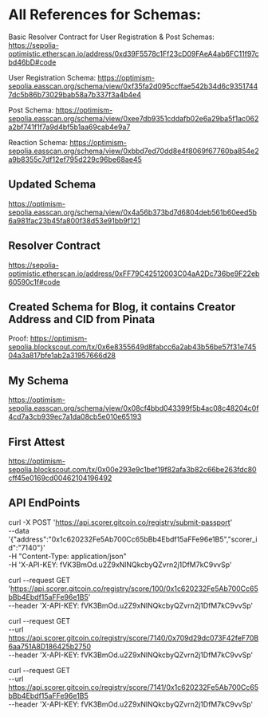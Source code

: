# All References for Schemas:

Basic Resolver Contract for User Registration & Post Schemas: https://sepolia-optimistic.etherscan.io/address/0xd39F5578c1Ff23cD09FAeA4ab6FC11f97cbd46bD#code

User Registration Schema: https://optimism-sepolia.easscan.org/schema/view/0xf35fa2d095ccffae542b34d6c93517447dc5b86b73029bab58a7b337f3a4b4e4

Post Schema: https://optimism-sepolia.easscan.org/schema/view/0xee7db9351cddafb02e6a29ba5f1ac062a2bf741f1f7a9d4bf5b1aa69cab4e9a7

Reaction Schema: https://optimism-sepolia.easscan.org/schema/view/0xbbd7ed70dd8e4f8069f67760ba854e2a9b8355c7df12ef795d229c96be68ae45

## Updated Schema

https://optimism-sepolia.easscan.org/schema/view/0x4a56b373bd7d6804deb561b60eed5b6a981fac23b45fa800f38d53e91bb9f121

## Resolver Contract

https://sepolia-optimistic.etherscan.io/address/0xFF79C42512003C04aA2Dc736be9F22eb60590c1f#code

## Created Schema for Blog, it contains Creator Address and CID from Pinata

Proof: https://optimism-sepolia.blockscout.com/tx/0x6e8355649d8fabcc6a2ab43b56be57f31e74504a3a817bfe1ab2a31957666d28

## My Schema

https://optimism-sepolia.easscan.org/schema/view/0x08cf4bbd043399f5b4ac08c48204c0f4cd7a3cb939ec7a1da08cb5e010e65193

## First Attest

https://optimism-sepolia.blockscout.com/tx/0x00e293e9c1bef19f82afa3b82c66be263fdc80cff45e0169cd00462104196492

## API EndPoints

curl -X POST 'https://api.scorer.gitcoin.co/registry/submit-passport' \
--data '{"address":"0x1c620232Fe5Ab700Cc65bBb4Ebdf15aFFe96e1B5","scorer_id":"7140"}' \
-H "Content-Type: application/json" \
-H 'X-API-KEY: fVK3BmOd.u2Z9xNlNQkcbyQZvrn2j1DfM7kC9vvSp'

curl --request GET 'https://api.scorer.gitcoin.co/registry/score/100/0x1c620232Fe5Ab700Cc65bBb4Ebdf15aFFe96e1B5' \
--header 'X-API-KEY: fVK3BmOd.u2Z9xNlNQkcbyQZvrn2j1DfM7kC9vvSp'

curl --request GET \
 --url https://api.scorer.gitcoin.co/registry/score/7140/0x709d29dc073F42feF70B6aa751A8D186425b2750 \
 --header 'X-API-KEY: fVK3BmOd.u2Z9xNlNQkcbyQZvrn2j1DfM7kC9vvSp'

curl --request GET \
 --url https://api.scorer.gitcoin.co/registry/score/7141/0x1c620232Fe5Ab700Cc65bBb4Ebdf15aFFe96e1B5 \
 --header 'X-API-KEY: fVK3BmOd.u2Z9xNlNQkcbyQZvrn2j1DfM7kC9vvSp'
